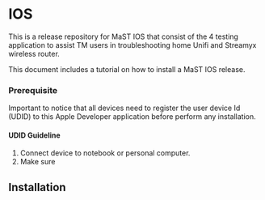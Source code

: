 # IOS

This is a release repository for MaST IOS that consist of the 4 testing application to assist TM users in troubleshooting home Unifi and Streamyx wireless router.

This document includes a tutorial on how to install a MaST IOS release.

### Prerequisite

Important to notice that all devices need to register the user device Id (UDID) to this Apple Developer application before perform any installation.

#### UDID Guideline

  1. Connect device to notebook or personal computer.
  2. Make sure 

## Installation

